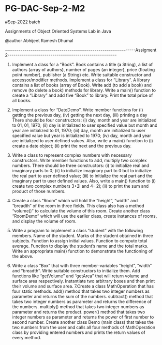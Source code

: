 # PG-DAC-Sep-2-M2
#Sep-2022 batch

Assignments of Object Oriented Systems Lab in Java

@author Abhijeet Ramesh Dhumal

-------------------------------------------------------------------Assigment 2--------------------------------------------------------

1. Implement a class for a “Book”. Book contains a title (a String), a list of authors (array of authors), number of 
pages (an integer), price (floating point number), publisher (a String) etc. Write suitable constructor and 
accessor/modifier methods. Implement a class for “Library”. A library contains a list of books (array of Book). 
Write add (to add a book) and remove (to delete a book) methods for library. Write a main() function to create a 
“Library” and add five “Book” to library. Print the total price of all books. 


2. Implement a class for “DateDemo”. Write member functions for (i) getting the previous day, (iv) getting the next 
day, (iii) printing a day There should be four constructors: (i) day, month and year are initialized to 01, 01, 1970; (ii) 
day is initialized to user specified value but month and year are initialized to 01, 1970; (iii) day, month are 
initialized to user specified value but year is initialized to 1970; (iv) day, month and year are initialized to user 
defined values. Also, write a main() function to (i) create a date object; (ii) print the next and the previous day. 


3. Write a class to represent complex numbers with necessary constructors. Write member functions to add, multiply 
two complex numbers. There should be three constructors: (i) to initialize real and imaginary parts to 0; (ii) to 
initialize imaginary part to 0 but to initialize the real part to user defined value; (iii) to initialize the real part and the 
imaginary part to user defined values. Also, write a main() function to (i) create two complex numbers 3+2i and 4-
2i; (ii) to print the sum and product of those numbers. 


4. Create a class “Room” which will hold the “height”, “width” and “breadth” of the room in three fields. This class 
also has a method “volume()” to calculate the volume of this room. Create another class “RoomDemo” which will 
use the earlier class, create instances of rooms, and display the volume of room. 


5. Write a program to implement a class “student” with the following members. Name of the student. Marks of the 
student obtained in three subjects. Function to assign initial values. Function to compute total average. Function to 
display the student’s name and the total marks. Write an appropriate main() function to demonstrate the functioning 
of the above. 


6. Write a class “Box” that with three member-variables “height”, “width” and “breadth”. Write suitable 
constructors to initialize them. Add functions like “getVolume” and “getArea” that will return volume and surface 
area respectively. Instantiate two arbitrary boxes and then print their volume and surface area. 
7.Create a class MathOperation that has four static methods. add() method that takes two integer numbers as 
parameter and returns the sum of the numbers. subtract() method that takes two integer numbers as parameter and 
returns the difference of the numbers. multiply() method that takes two integer numbers as parameter and returns the 
product. power() method that takes two integer numbers as parameter and returns the power of first number to 
second number. Create another class Demo (main class) that takes the two numbers from the user and calls all four 
methods of MathOperation class by providing entered numbers and prints the return values of every method.
